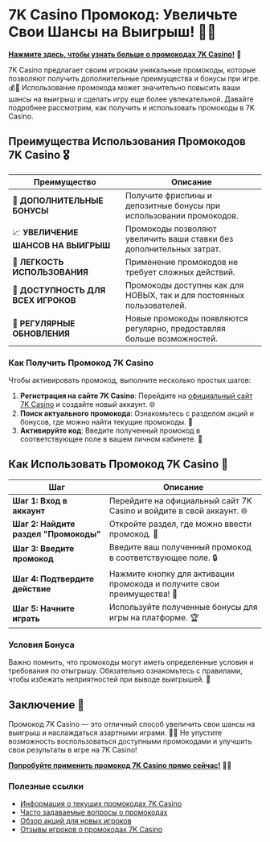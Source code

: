 # 7K Casino Промокод: Увеличьте Свои Шансы на Выигрыш! 🎉✨

[**Нажмите здесь, чтобы узнать больше о промокодах 7K Casino!**](https://brandplay.link/BvQyFShp) 🤑

7K Casino предлагает своим игрокам уникальные промокоды, которые позволяют получить дополнительные преимущества и бонусы при игре. 💰🎲 Использование промокода может значительно повысить ваши шансы на выигрыш и сделать игру еще более увлекательной. Давайте подробнее рассмотрим, как получить и использовать промокоды в 7K Casino.

## Преимущества Использования Промокодов 7K Casino 🎖️

| **Преимущество**                 | **Описание**                                          |
|----------------------------------|------------------------------------------------------|
| 🎁 **ДОПОЛНИТЕЛЬНЫЕ БОНУСЫ**      | Получите фриспины и депозитные бонусы при использовании промокодов. |
| 📈 **УВЕЛИЧЕНИЕ ШАНСОВ НА ВЫИГРЫШ** | Промокоды позволяют увеличить ваши ставки без дополнительных затрат. |
| 🔑 **ЛЕГКОСТЬ ИСПОЛЬЗОВАНИЯ**     | Применение промокодов не требует сложных действий.   |
| 🌟 **ДОСТУПНОСТЬ ДЛЯ ВСЕХ ИГРОКОВ** | Промокоды доступны как для НОВЫХ, так и для постоянных пользователей. |
| 🔄 **РЕГУЛЯРНЫЕ ОБНОВЛЕНИЯ**      | Новые промокоды появляются регулярно, предоставляя больше возможностей. |

### Как Получить Промокод 7K Casino

Чтобы активировать промокод, выполните несколько простых шагов:

1. **Регистрация на сайте 7K Casino**: Перейдите на [официальный сайт 7K Casino](https://brandplay.link/BvQyFShp) и создайте новый аккаунт. 🌐
2. **Поиск актуального промокода**: Ознакомьтесь с разделом акций и бонусов, где можно найти текущие промокоды. 📜
3. **Активируйте код**: Введите полученный промокод в соответствующее поле в вашем личном кабинете. 🔑

## Как Использовать Промокод 7K Casino 🎲

| **Шаг**                          | **Описание**                                          |
|----------------------------------|------------------------------------------------------|
| **Шаг 1: Вход в аккаунт**        | Перейдите на официальный сайт 7K Casino и войдите в свой аккаунт. 🌐 |
| **Шаг 2: Найдите раздел "Промокоды"** | Откройте раздел, где можно ввести промокод. 📝   |
| **Шаг 3: Введите промокод**      | Введите ваш полученный промокод в соответствующее поле. 🔒 |
| **Шаг 4: Подтвердите действие**   | Нажмите кнопку для активации промокода и получите свои преимущества! 🎉 |
| **Шаг 5: Начните играть**         | Используйте полученные бонусы для игры на платформе. 🏆 |

### Условия Бонуса

Важно помнить, что промокоды могут иметь определенные условия и требования по отыгрышу. Обязательно ознакомьтесь с правилами, чтобы избежать неприятностей при выводе выигрышей. 🔐

## Заключение 🎊

Промокод 7K Casino — это отличный способ увеличить свои шансы на выигрыш и наслаждаться азартными играми. 🌟💸 Не упустите возможность воспользоваться доступными промокодами и улучшить свои результаты в игре на 7K Casino!

[**Попробуйте применить промокод 7K Casino прямо сейчас!**](https://brandplay.link/BvQyFShp) 💪🎊

### Полезные ссылки
- [Информация о текущих промокодах 7K Casino](https://brandplay.link/BvQyFShp)
- [Часто задаваемые вопросы о промокодах](https://brandplay.link/BvQyFShp)
- [Обзор акций для новых игроков](https://brandplay.link/BvQyFShp)
- [Отзывы игроков о промокодах 7K Casino](https://brandplay.link/BvQyFShp)
